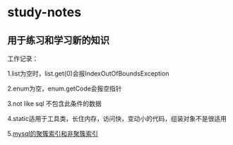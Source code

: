 # study-notes
用于练习和学习新的知识
------------------
工作记录：


1.list为空时，list.get(0)会报IndexOutOfBoundsException   
 
2.enum为空，enum.getCode会报空指针   
 
3.not like sql  不包含此条件的数据    

4.static适用于工具类，长住内存，访问快，变动小的代码，组装对象不是很适用  

5.[mysql的聚簇索引和非聚簇索引](https://www.jianshu.com/p/54c6d5db4fe6)
